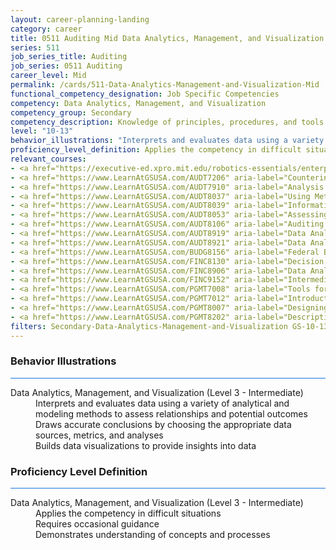 ```yaml
---
layout: career-planning-landing
category: career
title: 0511 Auditing Mid Data Analytics, Management, and Visualization
series: 511
job_series_title: Auditing
job_series: 0511 Auditing
career_level: Mid
permalink: /cards/511-Data-Analytics-Management-and-Visualization-Mid
functional_competency_designation: Job Specific Competencies
competency: Data Analytics, Management, and Visualization
competency_group: Secondary
competency_description: Knowledge of principles, procedures, and tools used to manage and analyze data in order to make conclusions about that information; identifies trends and metrics from large data sets; presents data in a visually clear way to enable decision makers to identify patterns and grasp difficult concepts.
level: "10-13"
behavior_illustrations: "Interprets and evaluates data using a variety of analytical and modeling methods to assess relationships and potential outcomes ? Draws accurate conclusions by choosing the appropriate data sources, metrics, and analyses ? Builds data visualizations to provide insights into data"
proficiency_level_definition: Applies the competency in difficult situations ? Requires occasional guidance ? Demonstrates understanding of concepts and processes
relevant_courses: 
- <a href="https://executive-ed.xpro.mit.edu/robotics-essentials/enterprise/?b2c_form=true&utm_campaign=gsa&utm_source=b2b" aria-label="Digital Transformation&#58; Leading People, Data & Technology (with UC Berkeley Executive Education), Emeritus - https://executive-ed.xpro.mit.edu/robotics-essentials/enterprise/?b2c_form=true&utm_campaign=gsa&utm_source=b2b">Digital Transformation&#58; Leading People, Data & Technology (with UC Berkeley Executive Education), Emeritus</a>
- <a href="https://www.LearnAtGSUSA.com/AUDT7206" aria-label="Counterintelligence for Information Security and Protection (AUDT7200), GSU - https://www.LearnAtGSUSA.com/AUDT7206">Counterintelligence for Information Security and Protection (AUDT7200), GSU</a>
- <a href="https://www.LearnAtGSUSA.com/AUDT7910" aria-label="Analysis Techniques for Auditors (AUDT7900), GSU - https://www.LearnAtGSUSA.com/AUDT7910">Analysis Techniques for Auditors (AUDT7900), GSU</a>
- <a href="https://www.LearnAtGSUSA.com/AUDT8037" aria-label="Using Metrics to Assess Performance (AUDT8027), GSU - https://www.LearnAtGSUSA.com/AUDT8037">Using Metrics to Assess Performance (AUDT8027), GSU</a>
- <a href="https://www.LearnAtGSUSA.com/AUDT8039" aria-label="Information Systems Auditing (AUDT8029), GSU - https://www.LearnAtGSUSA.com/AUDT8039">Information Systems Auditing (AUDT8029), GSU</a>
- <a href="https://www.LearnAtGSUSA.com/AUDT8053" aria-label="Assessing the Reliability of Computer Processed Data (AUDT8043), GSU - https://www.LearnAtGSUSA.com/AUDT8053">Assessing the Reliability of Computer Processed Data (AUDT8043), GSU</a>
- <a href="https://www.LearnAtGSUSA.com/AUDT8106" aria-label="Auditing with Data Analytics (AUDT8100), GSU - https://www.LearnAtGSUSA.com/AUDT8106">Auditing with Data Analytics (AUDT8100), GSU</a>
- <a href="https://www.LearnAtGSUSA.com/AUDT8919" aria-label="Data Analytics Tools and Techniques (AUDT8913), GSU - https://www.LearnAtGSUSA.com/AUDT8919">Data Analytics Tools and Techniques (AUDT8913), GSU</a>
- <a href="https://www.LearnAtGSUSA.com/AUDT8921" aria-label="Data Analytics for Fraud Detection (AUDT8915), GSU - https://www.LearnAtGSUSA.com/AUDT8921">Data Analytics for Fraud Detection (AUDT8915), GSU</a>
- <a href="https://www.LearnAtGSUSA.com/BUDG8156" aria-label="Federal Budget Analysis Using Microsoft Excel (BUDG8150), GSU - https://www.LearnAtGSUSA.com/BUDG8156">Federal Budget Analysis Using Microsoft Excel (BUDG8150), GSU</a>
- <a href="https://www.LearnAtGSUSA.com/FINC8130" aria-label="Decision Support Analytics (FINC8120), GSU - https://www.LearnAtGSUSA.com/FINC8130">Decision Support Analytics (FINC8120), GSU</a>
- <a href="https://www.LearnAtGSUSA.com/FINC8906" aria-label="Data Analytic Tools for Financial Management (FINC8900), GSU - https://www.LearnAtGSUSA.com/FINC8906">Data Analytic Tools for Financial Management (FINC8900), GSU</a>
- <a href="https://www.LearnAtGSUSA.com/FINC9152" aria-label="Intermediate Decision Support Analytics (FINC9150), GSU - https://www.LearnAtGSUSA.com/FINC9152">Intermediate Decision Support Analytics (FINC9150), GSU</a>
- <a href="https://www.LearnAtGSUSA.com/PGMT7008" aria-label="Tools for Management Analysis (PGMT7006), GSU - https://www.LearnAtGSUSA.com/PGMT7008">Tools for Management Analysis (PGMT7006), GSU</a>
- <a href="https://www.LearnAtGSUSA.com/PGMT7012" aria-label="Introduction to Management Analysis (PGMT7010), GSU - https://www.LearnAtGSUSA.com/PGMT7012">Introduction to Management Analysis (PGMT7010), GSU</a>
- <a href="https://www.LearnAtGSUSA.com/PGMT8007" aria-label="Designing an Analytical Study (PGMT8005), GSU - https://www.LearnAtGSUSA.com/PGMT8007">Designing an Analytical Study (PGMT8005), GSU</a>
- <a href="https://www.LearnAtGSUSA.com/PGMT8202" aria-label="Descriptive Statistics for Data Analysis (PGMT8200), GSU - https://www.LearnAtGSUSA.com/PGMT8202">Descriptive Statistics for Data Analysis (PGMT8200), GSU</a>
filters: Secondary-Data-Analytics-Management-and-Visualization GS-10-13 series-0511
---
```


<div class="desktop:grid-col-6 margin-y-3">
  <div class="border-top-2 bg-white padding-3 shadow-5 height-full members-hover border-1px button-border border-top-blue radius-lg card-text-color">
    <h3>Behavior Illustrations</h3>
    <hr style="background-color: #1b74e0 !important;"/>
    <dl class="text-base card-content-color"><dt>Data Analytics, Management, and Visualization (Level 3 - Intermediate)</dt><dd>Interprets and evaluates data using a variety of analytical and modeling methods to assess relationships and potential outcomes </dd><dd> Draws accurate conclusions by choosing the appropriate data sources, metrics, and analyses </dd><dd> Builds data visualizations to provide insights into data</dd></dl>
  </div>
</div>
<div class="desktop:grid-col-6 margin-y-3">
  <div class="border-top-2 bg-white padding-3 shadow-5 height-full members-hover border-1px button-border border-top-blue radius-lg card-text-color">
    <h3>Proficiency Level Definition</h3>
     <hr style="background-color: #1b74e0 !important;"/>
    <dl class="text-base card-content-color"><dt>Data Analytics, Management, and Visualization (Level 3 - Intermediate)</dt><dd>Applies the competency in difficult situations </dd><dd> Requires occasional guidance </dd><dd> Demonstrates understanding of concepts and processes</dd></dl>
  </div>
</div>